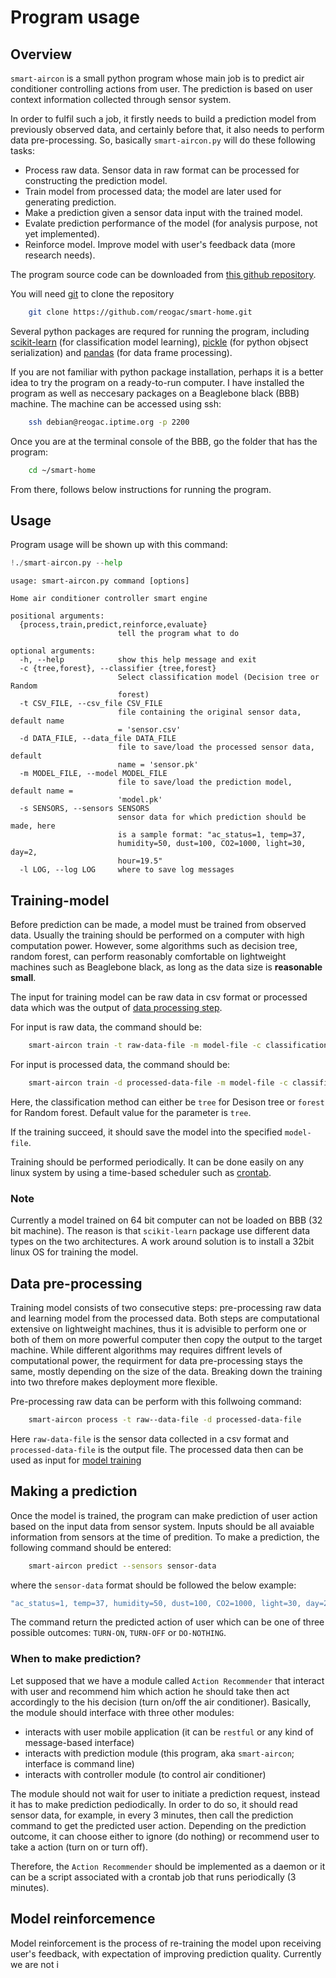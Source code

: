 
# Program usage

## Overview

`smart-aircon` is a small python program whose main job is to predict air conditioner controlling actions from user. The prediction is based on user context information collected through sensor system.

In order to fulfil such a job, it firstly needs to build a prediction model from previously observed data, and certainly before that, it also needs to perform data pre-processing. So, basically `smart-aircon.py` will do these following tasks:

+ Process raw data. Sensor data in raw format can be processed for constructing the prediction model.
+ Train model from processed data; the model are later used for generating prediction.
+ Make a prediction given a sensor data input with the trained model.
+ Evalate prediction performance of the model (for analysis purpose, not yet implemented).
+ Reinforce model. Improve model with user's feedback data (more research needs).

The program source code can be downloaded from [this github repository](https://github.com/reogac/smart-home.git).

You will need [git](https://en.wikipedia.org/wiki/Git_(software)) to clone the repository

```bash
    git clone https://github.com/reogac/smart-home.git
```
Several python packages are requred for running the program, including [scikit-learn](http://scikit-learn.org) (for classification model learning), [pickle](https://docs.python.org/3/library/pickle.html) (for python objsect serialization) and [pandas](http://pandas.pydata.org/) (for data frame processing).

If you are not familiar with python package installation, perhaps it is a better idea to try the program on a ready-to-run computer. I have installed the program as well as neccesary packages on a Beaglebone black (BBB) machine. The machine can be accessed using ssh:

```bash
    ssh debian@reogac.iptime.org -p 2200
```

Once you are at the terminal console of the BBB, go the folder that has the program:

```bash
    cd ~/smart-home
```

From there, follows below instructions for running the program.


## Usage

Program usage will be shown up with this command:


```python
!./smart-aircon.py --help
```

    usage: smart-aircon.py command [options]
    
    Home air conditioner controller smart engine
    
    positional arguments:
      {process,train,predict,reinforce,evaluate}
                            tell the program what to do
    
    optional arguments:
      -h, --help            show this help message and exit
      -c {tree,forest}, --classifier {tree,forest}
                            Select classification model (Decision tree or Random
                            forest)
      -t CSV_FILE, --csv_file CSV_FILE
                            file containing the original sensor data, default name
                            = 'sensor.csv'
      -d DATA_FILE, --data_file DATA_FILE
                            file to save/load the processed sensor data, default
                            name = 'sensor.pk'
      -m MODEL_FILE, --model MODEL_FILE
                            file to save/load the prediction model, default name =
                            'model.pk'
      -s SENSORS, --sensors SENSORS
                            sensor data for which prediction should be made, here
                            is a sample format: "ac_status=1, temp=37,
                            humidity=50, dust=100, CO2=1000, light=30, day=2,
                            hour=19.5"
      -l LOG, --log LOG     where to save log messages


## <a id="training-model"/>Training-model


Before prediction can be made, a model must be trained from observed data. Usually the training should be performed on a computer with high computation power. However, some algorithms such as decision tree, random forest, can perform reasonably comfortable on lightweight machines such as Beaglebone black, as long as the data size is **reasonable small**.

The input for training model can be raw data in csv format or processed data which was the output of [data processing step](#data-processing).

For input is raw data, the command should be:
```bash
    smart-aircon train -t raw-data-file -m model-file -c classification-method
```

For input is processed data, the command should be:
```bash
    smart-aircon train -d processed-data-file -m model-file -c classification-method
```

Here, the classification method can either be `tree` for Desison tree or `forest` for Random forest. Default value for the parameter is `tree`.

If the training succeed, it should save the model into the specified `model-file`.

Training should be performed periodically. It can be done easily on any linux system by using a time-based scheduler such as [crontab](https://en.wikipedia.org/wiki/Cron).

### Note
Currently a model trained on 64 bit computer can not be loaded on BBB (32 bit machine). The reason is that `scikit-learn` package use different data types on the two architectures. A work around solution is to install a 32bit linux OS for training the model.


## <a id="data-processing"/>Data pre-processing

Training model consists of two consecutive steps: pre-processing raw data and learning model from the processed data. Both steps are computational extensive on lightweight machines, thus it is advisible to perform one or both of them on more powerful computer then copy the output to the target machine. While different algorithms may requires diffrent levels of computational power, the requirment for data pre-processing stays the same, mostly depending on the size of the data. Breaking down the training into two threfore makes deployment more flexible.

Pre-processing raw data can be perform with this follwoing command:

``` bash
    smart-aircon process -t raw--data-file -d processed-data-file
```
Here `raw-data-file` is the sensor data collected in a csv format and `processed-data-file` is the output file. The processed data then can be used as input for [model training](#training-model)


## Making a prediction

Once the model is trained, the program can make prediction of user action based on the input data from sensor system. Inputs should be all avaiable information from sensors at the time of predition. To make a prediction, the following command should be entered:

```bash
    smart-aircon predict --sensors sensor-data
```
where the `sensor-data` format should be followed the below example:
```bash
"ac_status=1, temp=37, humidity=50, dust=100, CO2=1000, light=30, day=2,hour=19.5"
```

The command return the predicted action of user which can be one of three possible outcomes: `TURN-ON`, `TURN-OFF` or `DO-NOTHING`.

### When to make prediction?

Let supposed that we have a module called `Action Recommender` that interact with user and recommend him which action he should take then act accordingly to the his decision (turn on/off the air conditioner). Basically, the module should interface with three other modules:

 + interacts with user mobile application (it can be `restful` or any kind of message-based interface)
 + interacts with prediction module (this program, aka `smart-aircon`; interface is command line)
 + interacts with controller module (to control air conditioner)
 
The module should not wait for user to initiate a prediction request, instead it has to make prediction pediodically. In order to do so, it should read sensor data, for example, in every 3 minutes, then call the prediction command to get the predicted user action. Depending on the prediction outcome, it can choose either to ignore (do nothing) or recommend user to take a action (turn on or turn off).

Therefore, the `Action Recommender` should be implemented as a daemon or it can be a script associated with a crontab job that runs periodically (3 minutes).

## Model reinforcemence

Model reinforcement is the process of re-training the model upon receiving user's feedback, with expectation of improving prediction quality. Currently we are not i



```python

```
